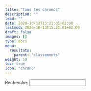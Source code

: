 ```yaml
---
title: "Tous les chronos"
description: ""
lead: ""
date: 2020-10-13T15:21:01+02:00
lastmod: 2020-10-13T15:21:01+02:00
draft: false
images: []
type: docs
menu:
  resultats:
    parent: "classements"
weight: 50
toc: true
icon: "chrono"
---
```


<!-- Flag icons -->
<link href="https://cdnjs.cloudflare.com/ajax/libs/flag-icon-css/6.6.6/css/flag-icons.min.css" rel="stylesheet">
<script src="https://ajax.googleapis.com/ajax/libs/jquery/3.5.1/jquery.min.js"></script>
<script src="https://cdnjs.cloudflare.com/ajax/libs/jquery-csv/1.0.11/jquery.csv.min.js"></script>
<style>
    .pagination {
        margin-top: 10px;
    }
</style>

<div class="container">
    <div class="form-group">
        <label for="filter">Recherche:</label>
        <input type="text" class="form-control" id="filter">
    </div>
    <div class="table-responsive">
        <table class="table table-striped" id="dataTable"></table>
    </div>
    <div class="text-center">
        <div class="pagination"></div>
    </div>
</div>

<script>
    const ITEMS_PER_PAGE = 10;

    $(document).ready(function() {
        $.ajax({
            url: "/data/resultat.csv",
            dataType: "text",
            success: function(data) {
                var csvData = $.csv.toArrays(data);
                var html = '<thead><tr>';
                for (let j = 0; j < csvData[0].length; j++) {
                    html += '<th>' + csvData[0][j] + '</th>';
                }
                html += '</tr></thead><tbody>';
                for (let i = 1; i < csvData.length; i++) {
                    html += '<tr>';
                    for (let j = 0; j < csvData[i].length; j++) {
                        html += '<td>' + csvData[i][j] + '</td>';
                    }
                    html += '</tr>';
                }
                html += '</tbody>';
                $('#dataTable').append(html);
                createPagination(csvData.length);
            }
        });

        $('#filter').on('keyup', function() {
            let value = $(this).val().toLowerCase();
            $('#dataTable tbody tr').filter(function() {
                $(this).toggle($(this).text().toLowerCase().indexOf(value) > -1)
            });
        });
    });

    function createPagination(rows) {
        let pages = Math.ceil(rows / ITEMS_PER_PAGE);
        for (let i = 1; i <= pages; i++) {
            $('.pagination').append('<span class="page-num">' + i + '</span>');
        }
        $('.page-num').on('click', function() {
            let pageNum = $(this).text();
            let start = (pageNum - 1) * ITEMS_PER_PAGE;
            let end = start + ITEMS_PER_PAGE;
            $('tbody tr').hide();
            $('tbody tr').slice(start, end).show();
        });
        $('.page-num').first().click();
    }
</script>

<script src="https://unpkg.com/bootstrap-table@1.20.1/dist/bootstrap-table.min.js"></script>
